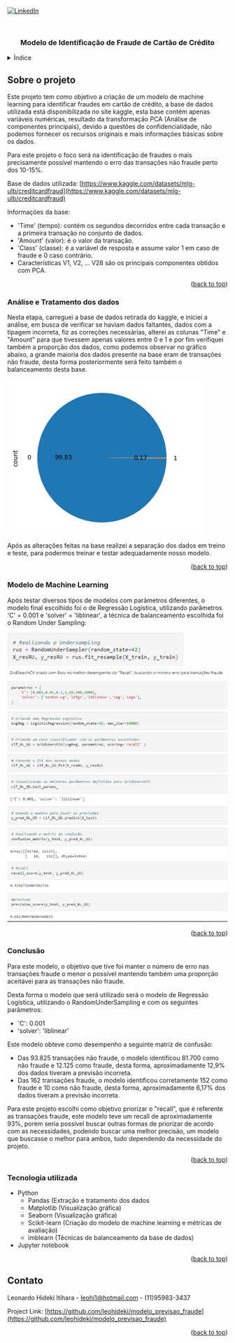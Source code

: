 <!-- Improved compatibility of back to top link: See: https://github.com/othneildrew/Best-README-Template/pull/73 -->
<a name="readme-top"></a>
<!--
*** Thanks for checking out the Best-README-Template. If you have a suggestion
*** that would make this better, please fork the repo and create a pull request
*** or simply open an issue with the tag "enhancement".
*** Don't forget to give the project a star!
*** Thanks again! Now go create something AMAZING! :D
-->


[![LinkedIn][linkedin-shield]][linkedin-url]



<!-- PROJECT LOGO -->
<br />
<div align="center">
<h3 align="center">Modelo de Identificação de Fraude de Cartão de Crédito</h3>
</div>



<!-- TABLE OF CONTENTS -->
<details>
  <summary>Índice</summary>
  <ol>
    <li>
      <a href="#about-the-project">Sobre o projeto</a>
      <ul>
        <li><a href="#etl">Análise e Tratamento dos dados</a></li>
      </ul>
      <ul>
        <li><a href="#ml">Modelo de Machine Learning</a></li>
      </ul>
      <ul>
        <li><a href="#conclusion">Conclusão</a></li>
      </ul>
      <ul>
        <li><a href="#built-with">Tecnologia utilizada</a></li>
      </ul>
    </li>
    <li><a href="#contact">Contato</a></li>
  </ol>
</details>



<!-- ABOUT THE PROJECT -->
## Sobre o projeto

Este projeto tem como objetivo a criação de um modelo de machine learning para identificar fraudes em cartão de crédito, a base de dados utilizada está disponibilizada no site kaggle, esta base contém apenas variáveis numéricas, resultado da transformação PCA (Análise de componentes principais), devido a questões de confidencialidade, não podemos fornecer os recursos originais e mais informações básicas sobre os dados.

Para este projeto o foco será na identificação de fraudes o mais precisamente possível mantendo o erro das transações não fraude perto dos 10-15%.

Base de dados utilizada: [https://www.kaggle.com/datasets/mlg-ulb/creditcardfraud](https://www.kaggle.com/datasets/mlg-ulb/creditcardfraud)

Informações da base:
* 'Time' (tempo): contém os segundos decorridos entre cada transação e a primeira transação no conjunto de dados.
* 'Amount' (valor): é o valor da transação.
* 'Class' (classe): é a variável de resposta e assume valor 1 em caso de fraude e 0 caso contrário.
* Características V1, V2, … V28 são os principais componentes obtidos com PCA.

<p align="right">(<a href="#readme-top">back to top</a>)</p>

<!-- ABOUT THE PROJECT -->
### Análise e Tratamento dos dados

Nesta etapa, carreguei a base de dados retirada do kaggle, e iniciei a análise, em busca de verificar se haviam dados faltantes, dados com a tipagem incorreta, fiz as correções necessárias, alterei as colunas "Time" e "Amount" para que tivessem apenas valores entre 0 e 1 e por fim verifiquei também a proporção dos dados, como podemos observar no gráfico abaixo, a grande maioria dos dados presente na base eram de transações não fraude, desta forma posteriormente será feito também o balanceamento desta base.

![Grafico Screen Shot][etl-screenshot]

Após as alterações feitas na base realizei a separação dos dados em treino e teste, para podermos treinar e testar adequadamente nosso modelo.

<p align="right">(<a href="#readme-top">back to top</a>)</p>

### Modelo de Machine Learning

Após testar diversos tipos de modelos com parâmetros diferentes, o modelo final escolhido foi o de Regressão Logística, utilizando parâmetros 'C' = 0.001 e 'solver' = 'liblinear', a técnica de balanceamento escolhida foi o Random Under Sampling:

![UnderSampling Screen Shot][under-screenshot]
![RL Screen Shot][rl-screenshot]

<p align="right">(<a href="#readme-top">back to top</a>)</p>

### Conclusão

Para este modelo, o objetivo que tive foi manter o número de erro nas transações fraude o menor o possível mantendo também uma proporção aceitávei para as transações não fraude.

Desta forma o modelo que será utilizado será o modelo de Regressão Logística, utilizando o RandomUnderSampling e com os seguintes parâmetros:

* 'C': 0.001
* 'solver': 'liblinear'
  
Este modelo obteve como desempenho a seguinte matriz de confusão:

* Das 93.825 transações não fraude, o modelo identificou 81.700 como não fraude e 12.125 como fraude, desta forma, aproximadamente 12,9% dos dados tiveram a previsão incorreta.
* Das 162 transações fraude, o modelo identificou corretamente 152 como fraude e 10 como não fraude, desta forma, aproximadamente 6,17% dos dados tiveram a previsão incorreta.
  
Para este projeto escolhi como objetivo priorizar o "recall", que é referente as transações fraude, este modelo teve um recall de aproximadamente 93%, porém seria possível buscar outras formas de priorizar de acordo com as necessidades, podendo buscar uma melhor precisão, um modelo que buscasse o melhor para ambos, tudo dependendo da necessidade do projeto.

<p align="right">(<a href="#readme-top">back to top</a>)</p>

### Tecnologia utilizada 

* Python
  * Pandas (Extração e tratamento dos dados
  * Matplotlib (Visualização gráfica)
  * Seaborn (Visualização gráfica)
  * Scikit-learn (Criação do modelo de machine learning e métricas de avaliação)
  * imblearn (Técnicas de balanceamento da base de dados)
* Jupyter notebook

<p align="right">(<a href="#readme-top">back to top</a>)</p>


<!-- CONTACT -->
## Contato

Leonardo Hideki Itihara - leohi1@hotmail.com - (11)95983-3437

Project Link: [https://github.com/leohideki/modelo_previsao_fraude](https://github.com/leohideki/modelo_previsao_fraude)

<p align="right">(<a href="#readme-top">back to top</a>)</p>



<!-- MARKDOWN LINKS & IMAGES -->
<!-- https://www.markdownguide.org/basic-syntax/#reference-style-links -->
[linkedin-shield]: https://img.shields.io/badge/-LinkedIn-black.svg?style=for-the-badge&logo=linkedin&colorB=555
[linkedin-url]: https://linkedin.com/in/leonardo-itihara
[etl-screenshot]: static/images/screenshot.png
[rl-screenshot]: static/images/screenshot2.png
[under-screenshot]: static/images/screenshot3.png
